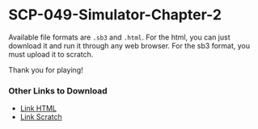 
# SCP-049-Simulator-Chapter-2

Available file formats are `.sb3` and `.html`. For the html, you can just download it and run it through any web browser. For the sb3 format, you must upload it to scratch.

Thank you for playing!


### Other Links to Download
* [Link HTML](https://drive.google.com/file/d/1rFh6qk4rHwWJqlQWKu8QArY0bWcmakOd/view)
* [Link Scratch](https://drive.google.com/file/d/1gTQtNDJ0Xks5lxbu8wQtL7VvrFnRxrHD/view)
